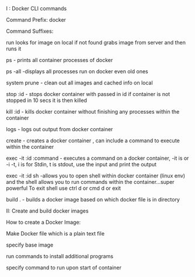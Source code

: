 I : Docker CLI commands

Command Prefix: docker

Command Suffixes:

run looks for image on local if not found grabs image from server and then runs it

ps - prints all container processes of docker

ps -all -displays all processes run on docker even old ones

system prune - clean out all images and cached info on local

stop :id - stops docker container with passed in id if container is not stopped in 10 secs it is then killed

kill :id - kills docker container without finishing any processes within the container

logs - logs out output from docker container

create - creates a docker container , can include a command to execute within the container

exec -it :id :command - executes a command on a docker container, -it is or -i -t, i is for Stdin, t is stdout, use the input and print the output

exec -it :id sh -allows you to open shell within docker container (linux env) and the shell allows you to run commands within the container...super powerful
To exit shell use ctrl d or cmd d or exit

build . - builds a docker image based on which docker file is in directory

II: Create and build docker images

How to create a Docker Image:

Make Docker file which is a plain text file

specify base image

run commands to install additional programs

specify command to run upon start of container
